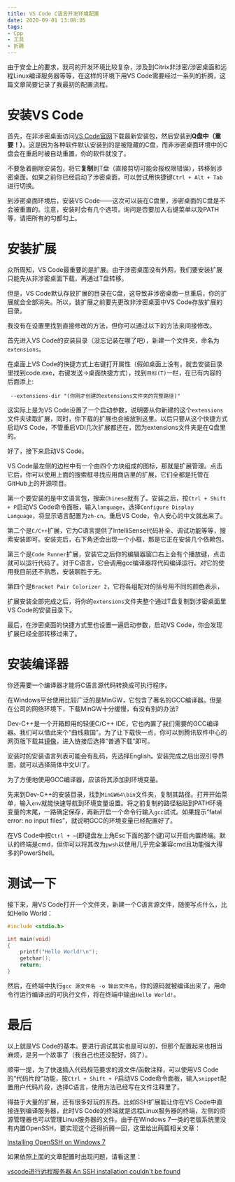 ```yaml
---
title: VS Code C语言开发环境配置
date: 2020-09-01 13:08:05
tags:
- Cpp
- 工具
- 折腾
---
```


由于安全上的要求，我司的开发环境比较复杂，涉及到Citrix非涉密/涉密桌面和远程Linux编译服务器等等，在这样的环境下用VS Code需要经过一系列的折腾，这篇文章简要记录了我最初的配置流程。

# 安装VS Code

首先，在非涉密桌面访问[VS Code官网](https://code.visualstudio.com/)下载最新安装包，然后安装到**Q盘中（重要！）**。这是因为各种软件默认安装到的是被隐藏的C盘，而非涉密桌面环境中的C盘会在重启时被自动重置，你的软件就没了。

不要急着删除安装包，将它**复制**到T盘（直接剪切可能会报权限错误），转移到涉密桌面。如果之前你已经启动了涉密桌面，可以尝试用快捷键`Ctrl + Alt + Tab`进行切换。

到涉密桌面环境后，安装VS Code——这次可以装在C盘里，涉密桌面的C盘是不会被重置的。注意，安装时会有几个选项，询问是否要加入右键菜单以及PATH等，请把所有的勾都勾上。

# 安装扩展

众所周知，VS Code最重要的是扩展。由于涉密桌面没有外网，我们要安装扩展只能先从非涉密桌面下载，再通过T盘转移。

但是，VS Code默认存放扩展的目录在C盘，这导致非涉密桌面一旦重启，你的扩展就会全部消失。所以，装扩展之前要先更改非涉密桌面中VS Code存放扩展的目录。

我没有在设置里找到直接修改的方法，但你可以通过以下的方法来间接修改。

首先进入VS Code的安装目录（没忘记装在哪了吧），新建一个文件夹，命名为`extensions`。

在桌面上VS Code的快捷方式上右键打开属性（假如桌面上没有，就去安装目录里找到code.exe，右键发送->桌面快捷方式），找到`目标(T)`一栏，在已有内容的后面添上:

```
 --extensions-dir "(你刚才创建的extensions文件夹的完整路径)"
```

<!--more-->

这实际上是为VS Code设置了一个启动参数，说明要从你新建的这个`extensions`文件夹读取扩展，同时，你下载的扩展也会被放到这里。以后只要从这个快捷方式启动VS Code，不管重启VDI几次扩展都还在，因为extensions文件夹是在Q盘里的。

好了，接下来启动VS Code。

VS Code最左侧的边栏中有一个由四个方块组成的图标，那就是扩展管理。点击它后，你可以使用上面的搜索框寻找应用商店里的扩展，它们全都是托管在GitHub上的开源项目。

第一个要安装的是中文语言包，搜索`Chinese`就有了。安装之后，按`Ctrl + Shift + P`启动VS Code命令面板，输入`language`，选择`Configure Display Language`，将显示语言配置为`zh-cn`。重启VS Code，令人安心的中文就出来了。

第二个是`C/C++`扩展，它为C语言提供了IntelliSense代码补全、调试功能等等，搜索安装即可。安装完后，右下角还会出现一个小框，那是它正在安装几个依赖包。

第三个是`Code Runner`扩展，安装它之后你的编辑器窗口右上会有个播放键，点击就可以运行代码了。对于C语言，它会调用gcc编译器将代码编译运行。对它的使用我目前还不熟悉，安装聊胜于无。

第四个是`Bracket Pair Colorizer 2`，它将各组配对的括号用不同的颜色表示，

扩展安装全部完成之后，将你的`extensions`文件夹整个通过T盘复制到涉密桌面里VS Code的安装目录下。

最后，在涉密桌面的快捷方式里也设置一遍启动参数，启动VS Code，你会发现扩展已经全部转移过来了。

# 安装编译器

你还需要一个编译器才能将C语言源代码转换成可执行程序。

在Windows平台使用比较广泛的是MinGW，它包含了著名的GCC编译器。但是在公司的网络环境下，下载MinGW十分缓慢，有没有别的办法?

Dev-C++是一个开箱即用的轻便C/C++ IDE，它也内置了我们需要的GCC编译器。我们可以借此来个“曲线救国”。为了让下载快一点，你可以到腾讯软件中心的网页版下载其[镜像](https://pc.qq.com/detail/16/detail_163136.html)，进入链接后选择“普通下载”即可。

安装时的安装语言列表可能会有乱码，先选择English。安装完成之后出现引导界面，就可以选择简体中文UI了。

为了方便地使用GCC编译器，应该将其添加到环境变量。

先来到Dev-C++的安装目录，找到`MinGW64\bin`文件夹，复制其路径。打开开始菜单，输入`env`就能快速导航到环境变量设置。将之前复制的路径粘贴到PATH环境变量的末尾，一路确定保存，再新开启一个命令行输入`gcc`试试。如果提示“fatal error: no input files”，就说明GCC的环境变量已经配置好了。

在VS Code中按`Ctrl + ~`(即键盘左上角Esc下面的那个键)可以开启内置终端。默认的终端是cmd，但你可以将其改为`pwsh`以使用几乎完全兼容cmd且功能强大得多的PowerShell。

# 测试一下

接下来，用VS Code打开一个文件夹，新建一个C语言源文件，随便写点什么，比如Hello World：

```C
#include <stdio.h>

int main(void)
{
    printf("Hello World!\n");
    getchar();
    return;
}
```

然后，在终端中执行`gcc 源文件名 -o 输出文件名`，你的源码就被编译出来了。用命令行运行编译出的可执行文件，将在终端中输出`Hello World!`。

# 最后

以上就是VS Code的基本。要进行调试其实也是可以的，但那个配置起来也相当麻烦，是另一个故事了（我自己也还没配好，鸽了）。

顺带一提，为了快速插入代码规范要求的源文件/函数注释，可以使用VS Code的“代码片段”功能，按`Ctrl + Shift + P`启动VS Code命令面板，输入`snippet`配置用户代码片段，选择C语言，使用方法已经写在文件注释里了。

得益于大量的扩展，还有很多好玩的东西。比如SSH扩展能让你在VS Code中直接连到编译服务器，此时VS Code的终端就是远程Linux服务器的终端，左侧的资源管理器也可以管理Linux服务器的文件。由于在Windows 7一类的老版系统里没有内置OpenSSH，要实现这个还得折腾一回，这里给出两篇相关文章：

[Installing OpenSSH on Windows 7](https://www.mcclellandlegge.com/2017-02-24-installsshd/)

如果依照上面的文章配置时出现问题，请看这里：

[vscode进行远程服务器 An SSH installation couldn't be found](https://blog.csdn.net/Mr_Cat123/article/details/103100174)